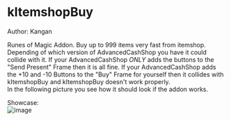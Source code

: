 # kItemshopBuy
Author: Kangan  
  
Runes of Magic Addon. Buy up to 999 items very fast from itemshop.  
Depending of which version of AdvancedCashShop you have it could collide with it. If your AdvancedCashShop *ONLY* adds the buttons to the "Send Present" Frame then it is all fine. If your AdvancedCashShop adds the +10 and -10 Buttons to the "Buy" Frame for yourself then it collides with kItemshopBuy and kItemshopBuy doesn't work properly.  
In the following picture you see how it should look if the addon works.  
  
Showcase:  
![image](https://github.com/k4ng4n/kItemshopBuy/assets/82603784/e28af1a2-3ede-406e-8600-e08a933be909)

